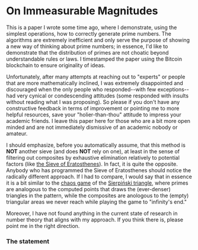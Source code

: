 # On Immeasurable Magnitudes

This is a paper I wrote some time ago, where I demonstrate, using the simplest operations, how to correctly generate prime numbers. The algorithms are extremely inefficient and only serve the purpose of showing a new way of thinking about prime numbers; in essence, I'd like to demonstrate that the distribution of primes are not choatic beyond understandable rules or laws. I timestamped the paper using the Bitcoin blockchain to ensure originality of ideas. 

Unfortunately, after many attempts at reaching out to "experts" or people that are more mathematically inclined, I was extremely disappointed and discouraged when the only people who responded--with few exceptions--had very cynical or condescending attitudes (some responded with insults without reading what I was proposing). So please if you don't have any constructive feedback in terms of improvement or pointing me to more helpful resources, save your "holier-than-thou" attitude to impress your academic friends. I leave this paper here for those who are a bit more open minded and are not immediately dismissive of an academic nobody or amateur.

I should emphasize, before you automatically assume, that this method is **NOT** another sieve (and does **NOT** rely on one), at least in the sense of filtering out composites by exhaustive elimination relatively to potential factors (like [the Sieve of Eratosthenes](https://en.wikipedia.org/wiki/Sieve_of_Eratosthenes)). In fact, it is quite the opposite. Anybody who has programmed the Sieve of Eratosthenes should notice the radically different approach. If I had to compare, I would say that in essence it is a bit similar to the [chaos game](https://en.wikipedia.org/wiki/Sierpi%C5%84ski_triangle#Chaos_game) of the [Sierpiński triangle](https://en.wikipedia.org/wiki/Sierpi%C5%84ski_triangle), where primes are analogous to the computed points that draws the (ever-denser) triangles in the pattern, while the composites are anologous to the (empty) triangular areas we never reach while playing the game to "infinity's end."

Moreover, I have not found anything in the current state of research in number theory that aligns with my approach. If you think there is, please point me in the right direction. 

### The statement

